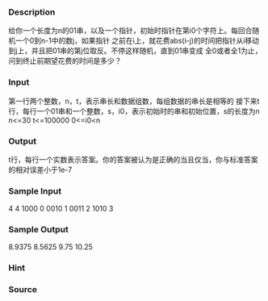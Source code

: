 
### Description
给你一个长度为n的01串，以及一个指针，初始时指针在第i0个字符上。每回合随机一个0到n-1中的数j，如果指针
之前在i上，就花费abs(i-j)的时间把指针从i移动到j上，并且把01串的第j位取反。不停这样随机，直到01串变成
全0或者全1为止，问到终止前期望花费的时间是多少？
### Input
第一行两个整数，n，t，表示串长和数据组数，每组数据的串长是相等的
接下来t行，每行一个01串和一个整数，s，i0，表示初始时的串和初始位置，s的长度为n
n<=30 t<=100000 0<=i0<n

### Output
t行，每行一个实数表示答案。你的答案被认为是正确的当且仅当，你与标准答案的相对误差小于1e-7

### Sample Input
4 4
1000 0
0010 1
0011 2
1010 3
### Sample Output
8.9375
8.5625
9.75
10.25
### Hint



### Source
